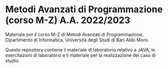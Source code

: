 # Metodi Avanzati di Programmazione (corso M-Z) A.A. 2022/2023

Materiale per il corso M-Z di Metodi Avanzati di Programmazione,
Dipartimento di Informatica, Università degli Studi di Bari Aldo Moro.

Questo repository contiene il materiale di laboratorio relativo a JAVA,
le esercitazioni di laboratorio e il materiale per la realizzazione del
caso di studio.
